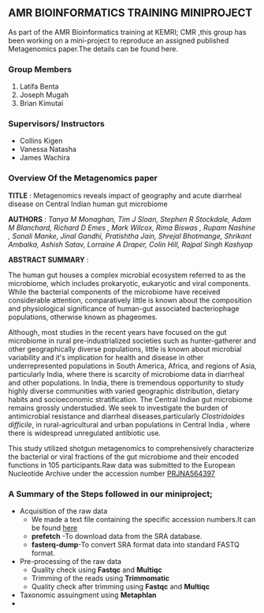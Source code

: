 ## AMR BIOINFORMATICS TRAINING MINIPROJECT
As part of the AMR Bioinformatics training at KEMRI; CMR ,this group has been  working on a mini-project to reproduce an assigned published Metagenomics paper.The details can be found here.


### Group Members
1. Latifa Benta
2. Joseph Mugah
3. Brian Kimutai
   
### Supervisors/ Instructors
- Collins Kigen
- Vanessa Natasha
- James Wachira


### Overview Of the Metagenomics paper
**TITLE** : Metagenomics reveals impact of geography and acute diarrheal disease on Central Indian human gut microbiome

**AUTHORS** : *Tanya M Monaghan, Tim J Sloan, Stephen R Stockdale, Adam M Blanchard, Richard D Emes , Mark Wilcox, Rima Biswas , Rupam Nashine , Sonali Manke, Jinal Gandhi, Pratishtha Jain, Shrejal Bhotmange, Shrikant Ambalka, Ashish Satav, Lorraine A Draper, Colin Hill, Rajpal Singh Kashyap*

**ABSTRACT SUMMARY** : 

The human gut houses a complex microbial ecosystem referred to as the microbiome, which includes prokaryotic, eukaryotic and viral components. While the bacterial components of the microbiome have received considerable attention, comparatively little is known about the composition and physiological significance of human-gut associated bacteriophage populations, otherwise known as phageomes.

Although, most studies in the recent years have focused on the gut microbiome in rural pre-industrialized societies such as hunter-gatherer and other geographically diverse populations, little is known about microbial variability and it's implication for health and disease in other underrepresented populations in South America, Africa, and regions of Asia, particularly India, where there is scarcity of microbiome data in diarrheal and other populations.
In India, there is tremendous opportunity to study highly diverse communities with varied geographic distribution, dietary habits and socioeconomic stratification. The Central Indian gut microbiome remains grossly understudied. We seek to investigate the burden of antimicrobial resistance and diarrheal diseases,particularly *Clostridoides difficile*, in rural-agricultural and urban populations in Central India , where there is widespread unregulated antibiotic use. 

This study utilized shotgun metagenomics to comprehensively characterize the bacterial or viral fractions of the gut microbiome and their encoded functions in 105 participants.Raw data was submitted to the European Nucleotide Archive under the accession number [PRJNA564397](https://www.ncbi.nlm.nih.gov/bioproject/PRJNA564397)

### A Summary of the Steps followed in our miniproject;
- Acquisition of the raw data
     - We made a text file containing the specific accession numbers.It can be found [here](https://github.com/LatifahBenta/Miniproject-Metagenomics/blob/main/Raw%20Data/SRA_accessions.txt)
     - **prefetch** -To download data from the SRA database.
     - **fasterq-dump**-To convert SRA format data into standard FASTQ format.
- Pre-processing of the raw data
     - Quality check using **Fastqc** and **Multiqc**
     - Trimming of the reads using **Trimmomatic**
     - Quality check after trimming using **Fastqc** and **Multiqc**
-  Taxonomic assuingment using **Metaphlan**
-  
